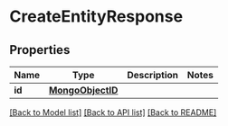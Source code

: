 # CreateEntityResponse

## Properties
Name | Type | Description | Notes
------------ | ------------- | ------------- | -------------
**id** | [**MongoObjectID**](MongoObjectID.md) |  | 

[[Back to Model list]](../README.md#documentation-for-models) [[Back to API list]](../README.md#documentation-for-api-endpoints) [[Back to README]](../README.md)


